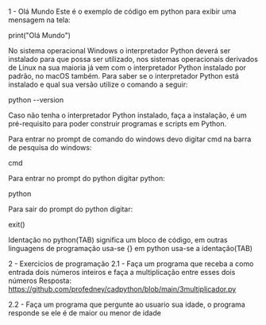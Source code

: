 1 - Olá Mundo
Este é o exemplo de código em python para exibir uma mensagem na tela:

print("Olá Mundo")

No sistema operacional Windows o interpretador Python deverá ser instalado para que possa ser utilizado, nos sistemas operacionais derivados de Linux na sua maioria já vem com o interpretador Python instalado por padrão, no macOS também. Para saber se o interpretador Python está instalado e qual sua versão utilize o comando a seguir:

python --version 

Caso não tenha o interpretador Python instalado, faça a instalação, é um pré-requisito para poder construir programas e scripts em Python.

Para entrar no prompt de comando do windows devo digitar cmd na barra de pesquisa do windows:

cmd

Para entrar no prompt do python digitar python:

python

Para sair do prompt do python digitar:

exit()

Identação no python(TAB) significa um bloco de código, em outras linguagens de programação usa-se {} em python usa-se a identação(TAB)

2 - Exercicios de programação
2.1 - Faça um programa que receba a como entrada dois números inteiros e faça a multiplicação entre esses dois números Resposta: https://github.com/profedney/cadpython/blob/main/3multiplicador.py

2.2 - Faça um programa que pergunte ao usuario sua idade, o programa responde se ele é de maior ou menor de idade
